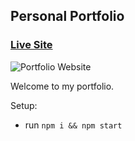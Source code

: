 ## Personal Portfolio

### [Live Site](https://dazzling-saha-f3a198.netlify.app/)

![Portfolio Website](https://drive.google.com/drive/u/0/my-drive)

Welcome to my portfolio.

Setup:
- run ```npm i && npm start```
